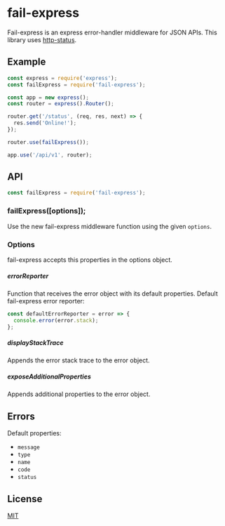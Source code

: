 # fail-express
Fail-express is an express error-handler middleware for JSON APIs. This library uses [http-status](https://github.com/adaltas/node-http-status).

## Example

```js
const express = require('express');
const failExpress = require('fail-express');

const app = new express();
const router = express().Router();

router.get('/status', (req, res, next) => {
  res.send('Online!');
});

router.use(failExpress());

app.use('/api/v1', router);
```

## API

```js
const failExpress = require('fail-express');
```

### failExpress([options]);

Use the new fail-express middleware function using the given `options`.

### Options

fail-express accepts this properties in the options object.

##### errorReporter

Function that receives the error object with its default properties. Default fail-express error reporter:

```js
const defaultErrorReporter = error => {
  console.error(error.stack);
};
```

##### displayStackTrace

Appends the error stack trace to the error object.

##### exposeAdditionalProperties

Appends additional properties to the error object.

## Errors

Default properties:

- `message`
- `type`
- `name`
- `code`
- `status`

## License

[MIT](LICENSE)
